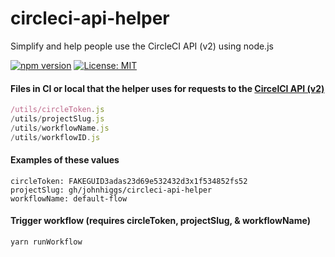 # circleci-api-helper
Simplify and help people use the CircleCI API (v2) using node.js

[![npm version](https://badge.fury.io/js/circleci-api-helper.svg)](https://badge.fury.io/js/circleci-api-helper) [![License: MIT](https://img.shields.io/badge/License-MIT-yellow.svg)](https://opensource.org/licenses/MIT)

#### Files in CI or local that the helper uses for requests to the [CircelCI API (v2)](https://circleci.com/docs/api/v2/)
```/utils/branch.js
/utils/circleToken.js
/utils/projectSlug.js
/utils/workflowName.js
/utils/workflowID.js
```
#### Examples of these values
```branch: master
circleToken: FAKEGUID3adas23d69e532432d3x1f534852fs52
projectSlug: gh/johnhiggs/circleci-api-helper
workflowName: default-flow
```

#### Trigger workflow (requires circleToken, projectSlug, & workflowName)
`yarn runWorkflow`
